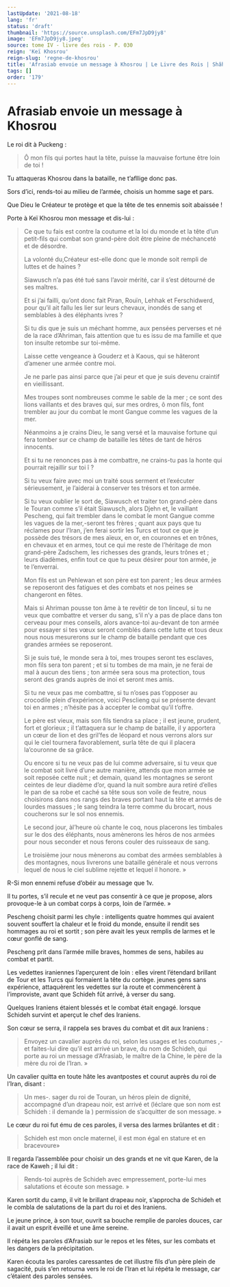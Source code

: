 ```yaml
---
lastUpdate: '2021-08-18'
lang: 'fr'
status: 'draft'
thumbnail: 'https://source.unsplash.com/EFm7JpD9jy8'
image: 'EFm7JpD9jy8.jpeg'
source: tome IV - livre des rois - P. 030
reign: 'Keï Khosrou'
reign-slug: 'regne-de-khosrou'
title: 'Afrasiab envoie un message à Khosrou | Le Livre des Rois | Shâhnâmeh'
tags: []
order: '179'
---
```


<!-- LTeX: language=fr -->

# Afrasiab envoie un message à Khosrou

Le roi dit à Puckeng :

> Ô mon fils qui portes haut la tête, puisse la mauvaise fortune être loin de toi !

Tu attaqueras Khosrou dans la bataille, ne t’afllige donc pas.

Sors d’ici, rends-toi au milieu de l’armée, choisis un homme sage et pars.

Que Dieu le Créateur te protège et que la tête de tes ennemis soit abaissée !

Porte à Keï Khosrou mon message et dis-lui :

> Ce que tu fais est contre la coutume et la loi du monde et la tête d’un petit-fils qui combat son grand-père doit être pleine de méchanceté et de désordre.
>
> La volonté du,Créateur est-elle donc que le monde soit rempli de luttes et de haines ?
>
> Siawusch n’a pas été tué sans l’avoir mérité, car il s’est détourné de ses maîtres.
>
> Et si j’ai failli, qu’ont donc fait Piran, Rouïn, Lehhak et Ferschidwerd, pour qu’il ait fallu les lier sur leurs chevaux, inondés de sang et semblables à des éléphants ivres ?
>
> Si tu dis que je suis un méchant homme, aux pensées perverses et né de la race d’Ahriman, fais attention que tu es issu de ma famille et que ton insulte retombe sur toi-même.
>
> Laisse cette vengeance à Gouderz et à Kaous, qui se hâteront d’amener une armée contre moi.
>
> Je ne parle pas ainsi parce que j’ai peur et que je suis devenu craintif en vieillissant.
>
> Mes troupes sont nombreuses comme le sable de la mer ; ce sont des lions vaillants et des braves qui, sur mes ordres, ô mon fils, font trembler au jour du combat le mont Gangue comme les vagues de la mer.
>
> Néanmoins a je crains Dieu, le sang versé et la mauvaise fortune qui fera tomber sur ce champ de bataille les têtes de tant de héros innocents.
>
> Et si tu ne renonces pas à me combattre, ne crains-tu pas la honte qui pourrait rejaillir sur toi î ?
>
> Si tu veux faire avec moi un traité sous serment et l’exécuter sérieusement, je l’aiderai à conserver tes trésors et ton armée.
>
> Si tu veux oublier le sort de, Siawusch et traiter ton grand-père dans le Touran comme s’il était Siawusch, alors Djehn et, le vaillant Pescheng, qui fait trembler dans le combat le mont Gangue comme les vagues de la mer,-seront tes frères ; quant aux pays que tu réclames pour l’Iran, j’en ferai sortir les Turcs et tout ce que je possède des trésors de mes aïeux, en or, en couronnes et en trônes, en chevaux et en armes, tout ce qui me reste de l’héritage de mon grand-père Zadschem, les richesses des grands, leurs trônes et ; leurs diadèmes, enfin tout ce que tu peux désirer pour ton armée, je te l’enverrai.
>
> Mon fils est un Pehlewan et son père est ton parent ; les deux armées se reposeront des fatigues et des combats et nos peines se changeront en fêtes.
>
> Mais si Ahriman pousse ton âme à te revêtir de ton linceul, si tu ne veux que combattre et verser du sang, s’il n’y a pas de place dans ton cerveau pour mes conseils, alors avance-toi au-devant de ton armée pour essayer si tes vœux seront comblés dans cette lutte et tous deux nous nous mesurerons sur le champ de bataille pendant que ces grandes armées se reposeront.
>
> Si je suis tué, le monde sera à toi, mes troupes seront tes esclaves, mon fils sera ton parent ; et si tu tombes de ma main, je ne ferai de mal à aucun des tiens ; ton armée sera sous ma protection, tous seront des grands auprès de inoi et seront mes amis.
>
> Si tu ne veux pas me combattre, si tu n’oses pas t’opposer au crocodile plein d’expérience, voici Pesclieng qui se présente devant toi en armes ; n’hésite pas à accepter le combat qu’il t’offre.
>
> Le père est vieux, mais son fils tiendra sa place ; il est jeune, prudent, fort et glorieux ; il t’attaquera sur le champ de bataille, il y apportera un cœur de lion et des gril’fes de léopard et nous verrons alors sur qui le ciel tournera favorablement, surla tête de qui il placera la’couronne de sa grâce.
>
> Ou encore si tu ne veux pas de lui comme adversaire, si tu veux que le combat soit livré d’une autre manière, attends que mon armée se soit reposée cette nuit ; et demain, quand les montagnes se seront ceintes de leur diadème d’or, quand la nuit sombre aura retiré d’elles le pan de sa robe et caché sa tête sous son voile de feutre, nous choisirons dans nos rangs des braves portant haut la tête et armés de lourdes massues ; le sang teindra la terre comme du brocart, nous coucherons sur le sol nos ennemis.
>
> Le second jour, àl’heure où chante le coq, nous placerons les timbales sur le dos des éléphants, nous amènerons les héros de nos armées pour nous seconder et nous ferons couler des ruisseaux de sang.
>
> Le troisième jour nous mènerons au combat des armées semblables à des montagnes, nous livrerons une bataille générale et nous verrons lequel de nous le ciel sublime rejette et lequel il honore. »

R-Si mon ennemi refuse d’obéir au message que
1v.

Il tu portes, s’il recule et ne veut pas consentir à ce que je propose, alors provoque-le à un combat corps à corps, loin de l’armée. »

Pescheng choisit parmi les chyle : intelligents quatre hommes qui avaient souvent souffert la chaleur et le froid du monde, ensuite il rendit ses hommages au roi et sortit ; son père avait les yeux remplis de larmes et le cœur gonflé de sang.

Pescheng prit dans l’armée mille braves, hommes de sens, habiles au combat et partit.

Les vedettes iraniennes l’aperçurent de loin : elles virent l’étendard brillant de Tour et les Turcs qui formaient la tête du cortège. jeunes gens sans expérience, attaquèrent les vedettes sur la route et commencèrent à l’improviste, avant que Schideh fût arrivé, à verser du sang.

Quelques Iraniens étaient blessés et le combat était engagé. lorsque Schideh survint et aperçut le chef des Iraniens.

Son cœur se serra, il rappela ses braves du combat et dit aux Iraniens :

> Envoyez un cavalier auprès du roi, selon les usages et les coutumes ,-et faites-lui dire qu’il est arrivé un brave, du nom de Schideh, qui porte au roi un message d’Afrasiab, le maître de la Chine, le père de la mère du roi de l’Iran. »

Un cavalier quitta en toute hâte les avantpostes et courut auprès du roi de l’Iran, disant :

> Un mes-. sager du roi de Touran, un héros plein de dignité, accompagné d’un drapeau noir, est arrivé et (léclare que son nom est Schideh : il demande la ) permission de s’acquitter de son message. »

Le cœur du roi fut ému de ces paroles, il versa des larmes brûlantes et dit :

> Schideh est mon oncle maternel, il est mon égal en stature et en bracevoure»

Il regarda l’assemblée pour choisir un des grands et ne vit que Karen, de la race de Kaweh ; il lui dit :

> Rends-toi auprès de Schideh avec empressement, porte-lui mes salutations et écoute son message. »

Karen sortit du camp, il vit le brillant drapeau noir, s’approcha de Schideh et le combla de salutations de la part du roi et des Iraniens.

Le jeune prince, à son tour, ouvrit sa bouche remplie de paroles douces, car il avait un esprit éveillé et une âme sereine.

Il répéta les paroles d’Afrasiab sur le repos et les fêtes, sur les combats et les dangers de la précipitation.

Karen écouta les paroles caressantes de cet illustre fils d’un père plein de sagacité, puis s’en retourna vers le roi de l’Iran et lui répéta le message, car c’étaient des paroles sensées.
